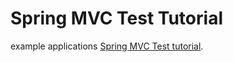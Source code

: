 # Spring MVC Test Tutorial

example applications [Spring MVC Test tutorial](http://www.petrikainulainen.net/spring-mvc-test-tutorial/).

